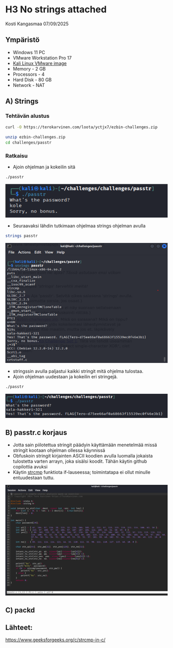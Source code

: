 # H3 No strings attached
Kosti Kangasmaa 07/09/2025
## Ympäristö
- Windows 11 PC
- VMware Workstation Pro 17
- [Kali Linux VMware image](https://www.kali.org/get-kali/#kali-virtual-machines)
- Memory - 2 GB
- Processors - 4
- Hard Disk - 80 GB
- Network - NAT
## A) Strings
### Tehtävän alustus
```bash
curl -O https://terokarvinen.com/loota/yctjx7/ezbin-challenges.zip
```
```bash
unzip ezbin-challenges.zip
cd challenges/passtr
```
### Ratkaisu
- Ajoin ohjelman ja kokeilin sitä
```bash
./passtr
```
![passtr1](/kuvat/passtr-2.png)
 - Seuraavaksi lähdin tutkimaan ohjelmaa strings ohjelman avulla
```bash
strings passtr
```
![passtr2](/kuvat/passtr-1.png)
 - stringssin avulla paljastui kaikki stringit mitä ohjelma tulostaa.
- Ajoin ohjelman uudestaan ja kokeilin eri stringejä.
```bash
./passtr
```
![passtr3](/kuvat/passtr-3.png)
## B) passtr.c korjaus
- Jotta sain piilotettua stringit päädyin käyttämään menetelmää missä stringit kootaan ohjelman ollessa käynnissä
- Obfuskoin stringit kirjainten ASCII koodien avulla luomalla jokaista tulostetta varten arrayn, joka sisälsi koodit. Tähän käytin github copilottia avuksi
- Käytin [strcmp](https://www.geeksforgeeks.org/c/strcmp-in-c/) funktiota if-lauseessa; toimintatapa ei ollut minulle entuudestaan tuttu.

![fpasstr1](/kuvat/f-passtr-1.png)
## C) packd
## Lähteet:
https://www.geeksforgeeks.org/c/strcmp-in-c/
